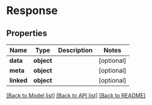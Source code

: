 # Response

## Properties
Name | Type | Description | Notes
------------ | ------------- | ------------- | -------------
**data** | **object** |  | [optional] 
**meta** | **object** |  | [optional] 
**linked** | **object** |  | [optional] 

[[Back to Model list]](../README.md#documentation-for-models) [[Back to API list]](../README.md#documentation-for-api-endpoints) [[Back to README]](../README.md)



